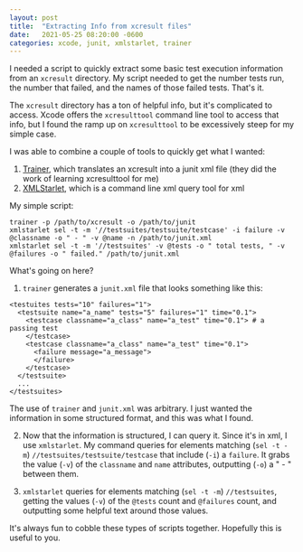 ```yaml
---
layout: post
title:  "Extracting Info from xcresult files"
date:   2021-05-25 08:20:00 -0600
categories: xcode, junit, xmlstarlet, trainer
---
```


I needed a script to quickly extract some basic test execution information from an `xcresult` directory. My script needed to get the number tests run, the number that failed, and the names of those failed tests. That's it.

The `xcresult` directory has a ton of helpful info, but it's complicated to access. Xcode offers the `xcresulttool` command line tool to access that info, but I found the ramp up on `xcresulttool` to be excessively steep for my simple case.

I was able to combine a couple of tools to quickly get what I wanted:

1. [Trainer](https://github.com/fastlane-community/trainer), which translates an xcresult into a junit xml file (they did the work of learning xcresulttool for me)
2. [XMLStarlet](http://xmlstar.sourceforge.net/overview.php), which is a command line xml query tool for xml


My simple script:
```
trainer -p /path/to/xcresult -o /path/to/junit
xmlstarlet sel -t -m '//testsuites/testsuite/testcase' -i failure -v @classname -o " - " -v @name -n /path/to/junit.xml
xmlstarlet sel -t -m '//testsuites' -v @tests -o " total tests, " -v @failures -o " failed." /path/to/junit.xml 
```

What's going on here?

1. `trainer` generates a `junit.xml` file that looks something like this:

```
<testuites tests="10" failures="1">
  <testsuite name="a_name" tests="5" failures="1" time="0.1">
    <testcase classname="a_class" name="a_test" time="0.1"> # a passing test
    </testcase>
    <testcase classname="a_class" name="a_test" time="0.1">
      <failure message="a_message">
      </failure>
    </testcase>
  </testsuite>
  ...
</testsuites>
```

The use of `trainer` and `junit.xml` was arbitrary. I just wanted the information in some structured format, and this was what I found. 

2. Now that the information is structured, I can query it. Since it's in xml, I use `xmlstarlet`. My command queries for elements matching (`sel -t -m`) `//testsuites/testsuite/testcase` that include (`-i`) a `failure`. It grabs the value (`-v`) of the `classname` and `name` attributes, outputting (`-o`) a " - " between them.

3. `xmlstarlet` queries for elements matching (`sel -t -m`) `//testsuites`, getting the values (`-v`) of the `@tests` count and `@failures` count, and outputting some helpful text around those values.

It's always fun to cobble these types of scripts together. Hopefully this is useful to you.